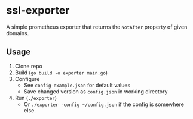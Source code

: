 # ssl-exporter

A simple prometheus exporter that returns the `NotAfter` property of given domains.

## Usage

1. Clone repo
2. Build (`go build -o exporter main.go`)
3. Configure
    - See `config-example.json` for default values
    - Save changed version as `config.json` in working directory
4. Run (`./exporter`)
    - Or `./exporter -config ~/config.json` if the config is somewhere else.
